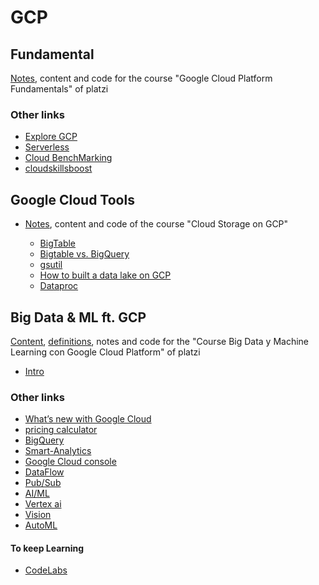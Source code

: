 # GCP

## Fundamental
[Notes](https://trapezoidal-kingfisher-75e.notion.site/Curso-de-Introducci-n-a-Google-Cloud-Platform-004d63b05d494154b81b17af673e194c), content and code for the course "Google Cloud Platform Fundamentals" of platzi

### Other links
* [Explore GCP](https://cloud.withgoogle.com/infrastructure/explore)
* [Serverless](https://cloud.google.com/serverless)
* [Cloud BenchMarking](https://cloud.google.com/free/docs/aws-azure-gcp-service-comparison)
* [cloudskillsboost](https://www.cloudskillsboost.google/)

## Google Cloud Tools
* [Notes](https://github.com/DLesmes/GCP/blob/main/content/storage_on_gcp.md), content and code of the course "Cloud Storage on GCP"
 
  * [BigTable](https://cloud.google.com/blog/topics/developers-practitioners/how-big-cloud-bigtable)
  * [Bigtable vs. BigQuery](https://cloud.google.com/blog/topics/developers-practitioners/bigtable-vs-bigquery-whats-difference)
  * [gsutil](https://cloud.google.com/storage/docs/gsutil?hl=es-419)
  * [How to built a data lake on GCP](https://cloud.google.com/architecture/build-a-data-lake-on-gcp?hl=es-419)
  * [Dataproc](https://cloud.google.com/dataproc?hl=es_419)

## Big Data & ML ft. GCP
[Content](https://static.platzi.com/media/public/uploads/slides-curso-big-data-y-machine-learning-con-google-cloud-platform_af4f1a62-7f20-47e2-9c9d-620a3c0ca7b3.pdf), [definitions](https://github.com/DLesmes/GCP/blob/main/content/Definitions.md), notes and code for the "Course Big Data y Machine Learning con Google Cloud Platform" of platzi

* [Intro](https://francomanca.notion.site/Introducci-n-a-big-data-5b9188480f744b16bf2a8cce9da54d4c)

### Other links
* [What’s new with Google Cloud](https://cloud.google.com/blog/topics/inside-google-cloud/whats-new-google-cloud)
* [pricing calculator](https://cloud.google.com/products/calculator)
* [BigQuery](https://cloud.google.com/bigquery)
* [Smart-Analytics](https://cloud.google.com/solutions/smart-analytics)
* [Google Cloud console](https://cloud.google.com/cloud-console)
* [DataFlow](https://cloud.google.com/dataflow)
* [Pub/Sub](https://cloud.google.com/pubsub)
* [AI/ML](https://cloud.google.com/products/ai)
* [Vertex ai](https://cloud.google.com/vertex-ai)
* [Vision](https://cloud.google.com/vision)
* [AutoML](https://cloud.google.com/automl)

#### To keep Learning
* [CodeLabs](https://codelabs.developers.google.com/?text=vertex)
